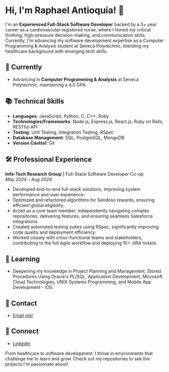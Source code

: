 <!--
**RaphaelWritesCode/RaphaelWritesCode** is a ✨ _special_ ✨ repository because its `README.md` (this file) appears on your GitHub profile.

Here are some ideas to get you started:

- 🔭 I’m currently working on ...
- 🌱 I’m currently learning ...
- 👯 I’m looking to collaborate on ...
- 🤔 I’m looking for help with ...
- 💬 Ask me about ...
- 📫 How to reach me: ...
- 😄 Pronouns: ...
- ⚡ Fun fact: ...
-->

# Hi, I'm Raphael Antioquia! 👋

I'm an **Experienced Full-Stack Software Developer** backed by a 5+ year career as a cardiovascular registered nurse, where I honed my critical thinking, high-pressure decision-making, and communication skills. Currently, I'm advancing my software development expertise as a Computer Programming & Analysis student at Seneca Polytechnic, blending my healthcare background with emerging tech skills.

## 🔭 **Currently**
- Advancing in **Computer Programming & Analysis** at Seneca Polytechnic, maintaining a 4.0 GPA.

## 📚 **Technical Skills**
- **Languages**: JavaScript, Python, C, C++, Ruby
- **Technologies/Frameworks**: Node.js, Express.js, React.js, Ruby on Rails, RESTful API
- **Testing**: Unit Testing, Integration Testing, RSpec
- **Database Management**: SQL, PostgreSQL, MongoDB
- **Version Control**: Git

## 🛠 **Professional Experience**

**Info-Tech Research Group** | Full-Stack Software Developer Co-op  
*May 2024 – Aug 2024*  
- Developed end-to-end full-stack solutions, improving system performance and user experience.
- Optimized and refactored algorithms for Sendoso rewards, ensuring efficient global eligibility.
- Acted as a core team member, independently navigating complex repositories, delivering features, and ensuring seamless Salesforce integrations.
- Created automated testing suites using RSpec, significantly improving code quality and deployment efficiency.
- Worked closely with cross-functional teams and stakeholders, contributing to the full Agile workflow and deploying 10+ JIRA tickets.

## 🌱 **Learning**
- Deepening my knowledge in Project Planning and Management, Stored Procedures Using Oracle's PL/SQL, Application Development, Microsoft Cloud Technologies, UNIX Systems Programming, and Mobile App Development - iOS.

## 📧 **Contact**
- [Email me!](mailto:raphael.antioquia@gmail.com)

## 🔗 **Connect**
- [LinkedIn](https://www.linkedin.com/in/raphael-antioquia)

From healthcare to software development, I thrive in environments that challenge me to learn and grow. Check out my repositories to see the projects I'm passionate about!
